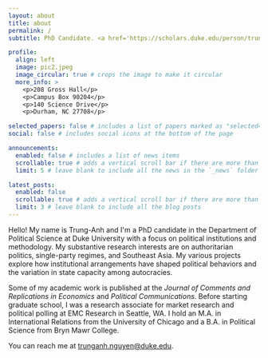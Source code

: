 ```yaml
---
layout: about
title: about
permalink: /
subtitle: PhD Candidate. <a href='https://scholars.duke.edu/person/trunganh.nguyen'>Duke University.</a>

profile:
  align: left
  image: pic2.jpeg
  image_circular: true # crops the image to make it circular
  more_info: >
    <p>208 Gross Hall</p>
    <p>Campus Box 90204</p>
    <p>140 Science Drive</p>
    <p>Durham, NC 27708</p>

selected_papers: false # includes a list of papers marked as "selected={true}"
social: false # includes social icons at the bottom of the page

announcements:
  enabled: false # includes a list of news items
  scrollable: true # adds a vertical scroll bar if there are more than 3 news items
  limit: 5 # leave blank to include all the news in the `_news` folder

latest_posts:
  enabled: false
  scrollable: true # adds a vertical scroll bar if there are more than 3 new posts items
  limit: 3 # leave blank to include all the blog posts
---
```


Hello! My name is Trung-Anh and I'm a PhD candidate in the Department of Political Science at Duke University with a focus on political institutions and methodology. My substantive research interests are on authoritarian politics, single-party regimes, and Southeast Asia. My various projects explore how institutional arrangements have shaped political behaviors and the variation in state capacity among autocracies. 

Some of my academic work is published at the *Journal of Comments and Replications in Economics* and *Political Communications*. Before starting graduate school, I was a research associate for market research and political polling at EMC Research in Seattle, WA. I hold an M.A. in International Relations from the University of Chicago and a B.A. in Political Science from Bryn Mawr College.

You can reach me at [trunganh.nguyen@duke.edu](mailto:trunganh.nguyen@duke.edu).

